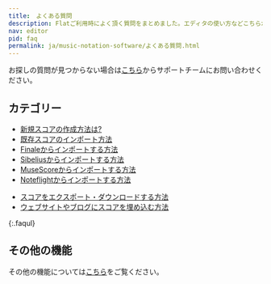 ```yaml
---
title:　よくある質問
description: Flatご利用時によく頂く質問をまとめました。エディタの使い方などこちらからご確認ください。
nav: editor
pid: faq
permalink: ja/music-notation-software/よくある質問.html
---
```


お探しの質問が見つからない場合は[こちら](/help/support)からサポートチームにお問い合わせください。
<br>


## カテゴリー

* [新規スコアの作成方法は?](/help/ja/music-notation-software/スコアの作成.html)
* [既存スコアのインポート方法](/help/en/music-notation-software/import.html)
* [Finaleからインポートする方法](/help/en/music-notation-software/import-sheet-music-from-finale.html)
* [Sibeliusからインポートする方法](/help/en/music-notation-software/import-sheet-music-from-sibelius.html)
* [MuseScoreからインポートする方法](/help/en/music-notation-software/import-sheet-music-from-musescore.html)
* [Noteflightからインポートする方法](/help/en/music-notation-software/import-sheet-music-from-noteflight.html)
<!-- * [Can I import directly a score from Google Drive?]() -->
<!-- * [How to copy a score?]() -->
<!-- * [How to rename a score?]() -->
* [スコアをエクスポート・ダウンロードする方法](/help/en/music-notation-software/print-export.html)
* [ウェブサイトやブログにスコアを埋め込む方法](/help/en/music-notation-embed/getting-started.html)
<!-- * [How to delete a score?]() -->
{:.faqul}

## その他の機能

その他の機能については[こちら](/help/en/music-notation-software/notation-features.html)をご覧ください。